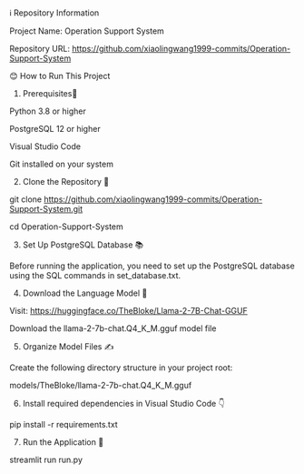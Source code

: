 ℹ️ Repository Information

Project Name: Operation Support System

Repository URL: https://github.com/xiaolingwang1999-commits/Operation-Support-System


😊 How to Run This Project


1. Prerequisites👀

Python 3.8 or higher

PostgreSQL 12 or higher

Visual Studio Code

Git installed on your system



2. Clone the Repository 🚩

git clone https://github.com/xiaolingwang1999-commits/Operation-Support-System.git

cd Operation-Support-System


3. Set Up PostgreSQL Database 📚

Before running the application, you need to set up the PostgreSQL database using the SQL commands in set_database.txt.


4. Download the Language Model 🤖 

Visit: https://huggingface.co/TheBloke/Llama-2-7B-Chat-GGUF

Download the llama-2-7b-chat.Q4_K_M.gguf model file


5. Organize Model Files ✍

Create the following directory structure in your project root:

models/TheBloke/llama-2-7b-chat.Q4_K_M.gguf
    

6. Install required dependencies in Visual Studio Code 👇

pip install -r requirements.txt


7. Run the Application 🎯

streamlit run run.py
